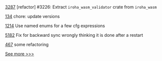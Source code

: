 
[3287](https://github.com/hyperledger/iroha/pull/3287) [refactor] #3226: Extract `iroha_wasm_validator` crate from `iroha_wasm`

[134](https://github.com/hyperledger/anoncreds-rs/pull/134) chore: update versions

[1214](https://github.com/hyperledger/solang/pull/1214) Use named enums for a few cfg expressions

[5182](https://github.com/hyperledger/besu/pull/5182) Fix for backward sync wrongly thinking it is done after a restart

[467](https://github.com/hyperledger-labs/fabric-smart-client/pull/467) some refactoring


[See more >>>](https://start-here.hyperledger.org/pull-requests)
